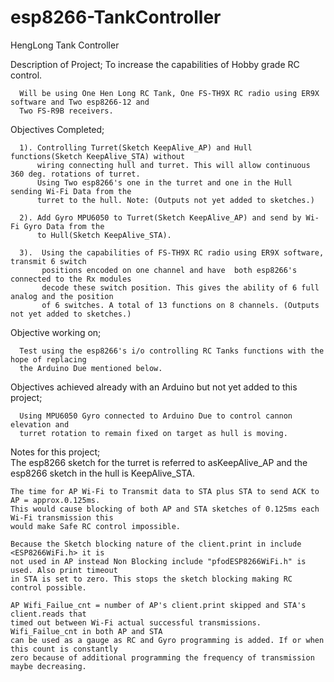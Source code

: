 # esp8266-TankController
HengLong Tank Controller

Description of Project;
      To increase the capabilities of Hobby grade RC control. 
      
      Will be using One Hen Long RC Tank, One FS-TH9X RC radio using ER9X software and Two esp8266-12 and 
      Two FS-R9B receivers.

  Objectives Completed;
  
      1). Controlling Turret(Sketch KeepAlive_AP) and Hull functions(Sketch KeepAlive_STA) without 
          wiring connecting hull and turret. This will allow continuous 360 deg. rotations of turret. 
          Using Two esp8266's one in the turret and one in the Hull sending Wi-Fi Data from the 
          turret to the hull. Note: (Outputs not yet added to sketches.)

      2). Add Gyro MPU6050 to Turret(Sketch KeepAlive_AP) and send by Wi-Fi Gyro Data from the 
          to Hull(Sketch KeepAlive_STA). 

      3).  Using the capabilities of FS-TH9X RC radio using ER9X software, transmit 6 switch 
           positions encoded on one channel and have  both esp8266's connected to the Rx modules  
           decode these switch position. This gives the ability of 6 full analog and the position  
           of 6 switches. A total of 13 functions on 8 channels. (Outputs not yet added to sketches.)

  Objective working on;

      Test using the esp8266's i/o controlling RC Tanks functions with the hope of replacing 
      the Arduino Due mentioned below.

  Objectives achieved already with an Arduino but not yet added to this project; 

      Using MPU6050 Gyro connected to Arduino Due to control cannon elevation and 
      turret rotation to remain fixed on target as hull is moving.


 Notes for this project;  
    The esp8266 sketch for the turret is referred to asKeepAlive_AP and the esp8266 sketch in the hull is KeepAlive_STA.
 
    The time for AP Wi-Fi to Transmit data to STA plus STA to send ACK to AP = approx.0.125ms.
    This would cause blocking of both AP and STA sketches of 0.125ms each Wi-Fi transmission this
    would make Safe RC control impossible.

    Because the Sketch blocking nature of the client.print in include <ESP8266WiFi.h> it is 
    not used in AP instead Non Blocking include "pfodESP8266WiFi.h" is used. Also print timeout
    in STA is set to zero. This stops the sketch blocking making RC control possible.

    AP Wifi_Failue_cnt = number of AP's client.print skipped and STA's client.reads that 
    timed out between Wi-Fi actual successful transmissions. Wifi_Failue_cnt in both AP and STA
    can be used as a gauge as RC and Gyro programming is added. If or when this count is constantly
    zero because of additional programming the frequency of transmission maybe decreasing.
